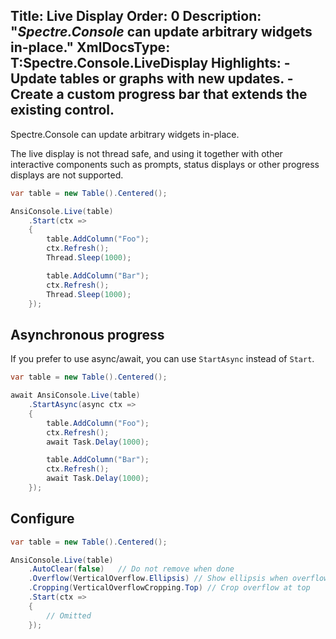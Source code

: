 Title: Live Display
Order: 0
Description: "*Spectre.Console* can update arbitrary widgets in-place."
XmlDocsType: T:Spectre.Console.LiveDisplay
Highlights:
    - Update tables or graphs with new updates.
    - Create a custom progress bar that extends the existing control.
---

Spectre.Console can update arbitrary widgets in-place.

<?# AsciiCast cast="live" /?>

<?# Alert ?>
  The live display is not 
  thread safe, and using it together with other interactive components such as 
  prompts, status displays or other progress displays are not supported.
<?#/ Alert ?>

```csharp
var table = new Table().Centered();

AnsiConsole.Live(table)
    .Start(ctx => 
    {
        table.AddColumn("Foo");
        ctx.Refresh();
        Thread.Sleep(1000);

        table.AddColumn("Bar");
        ctx.Refresh();
        Thread.Sleep(1000);
    });
```

## Asynchronous progress

If you prefer to use async/await, you can use `StartAsync` instead of `Start`.

```csharp
var table = new Table().Centered();

await AnsiConsole.Live(table)
    .StartAsync(async ctx => 
    {
        table.AddColumn("Foo");
        ctx.Refresh();
        await Task.Delay(1000);

        table.AddColumn("Bar");
        ctx.Refresh();
        await Task.Delay(1000);
    });
```

## Configure

```csharp
var table = new Table().Centered();

AnsiConsole.Live(table)
    .AutoClear(false)   // Do not remove when done
    .Overflow(VerticalOverflow.Ellipsis) // Show ellipsis when overflowing
    .Cropping(VerticalOverflowCropping.Top) // Crop overflow at top
    .Start(ctx =>
    {
        // Omitted
    });
```